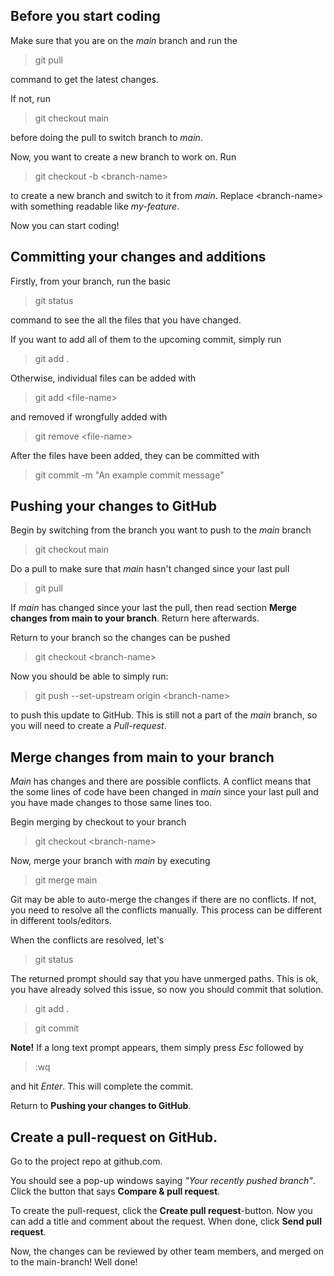 ## Before you start coding
Make sure that you are on the *main* branch and run the  
> git pull

command to get the latest changes. 

If not, run
> git checkout main

before doing the pull to switch branch to *main*. 

Now, you want to create a new branch to work on. Run 
> git checkout -b \<branch-name\> 
  
to create a new branch and switch to it from *main*. Replace \<branch-name\> with something readable like *my-feature*. 

Now you can start coding!

## Committing your changes and additions
Firstly, from your branch, run the basic
> git status

command to see the all the files that you have changed. 

If you want to add all of them to the upcoming commit, simply run 
> git add .

Otherwise, individual files can be added with
> git add \<file-name\>
  
and removed if wrongfully added with
> git remove \<file-name\>

After the files have been added, they can be committed with
> git commit -m "An example commit message"

## Pushing your changes to GitHub
Begin by switching from the branch you want to push to the *main* branch
> git checkout main

Do a pull to make sure that *main* hasn't changed since your last pull
> git pull

If *main* has changed since your last the pull, then read section **Merge changes from main to your branch**. Return here afterwards.

Return to your branch so the changes can be pushed
> git checkout \<branch-name\>

Now you should be able to simply run:
> git push --set-upstream origin \<branch-name\>
  
to push this update to GitHub. This is still not a part of the *main* branch, so you will need to create a *Pull-request*.

## Merge changes from main to your branch 
*Main* has changes and there are possible conflicts. A conflict means that the some lines of code have been changed in *main* since your last pull and you have made changes to those same lines too. 

Begin merging by checkout to your branch
> git checkout \<branch-name\>

Now, merge your branch with *main* by executing
> git merge main

Git may be able to auto-merge the changes if there are no conflicts. If not, you need to resolve all the conflicts manually. This process can be different in different tools/editors. 

When the conflicts are resolved, let's 
> git status

The returned prompt should say that you have unmerged paths. This is ok, you have already solved this issue, so now you should commit that solution. 
> git add . 

> git commit 

**Note!** 
If a long text prompt appears, them simply press *Esc* followed by
> :wq

and hit *Enter*. This will complete the commit.

Return to **Pushing your changes to GitHub**.

## Create a pull-request on GitHub. 
Go to the project repo at github.com.

You should see a pop-up windows saying *"Your recently pushed branch"*. Click the button that says **Compare & pull request**. 

To create the pull-request, click the **Create pull request**-button. Now you can add a title and comment about the request. When done, click **Send pull request**. 

Now, the changes can be reviewed by other team members, and merged on to the main-branch! 
Well done!

